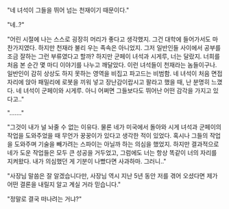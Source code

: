 "네 녀석이 그들을 뛰어 넘는 천재이기 때문이다."

"네..?"

"어린 시절에 나는 스스로 굉장히 머리가 좋다고 생각했지. 그건 대학에 들어가서도 마찬가지였다. 하지만 천재라 불리 우는 족속은 아니었지. 그저 일반인들 사이에서 공부를 조금 잘하는 그런 부류였다고 할까? 하지만 군페이 녀석과 시게루, 너는 달랐지. 너희를 처음 본 순간 몇 마디 이야기를 나누고 깨달았다. 이런 녀석들이 천재라는 놈들이구나. 일반인이 감히 상상도 하지 못하는 영역을 비집고 파고드는 비범함. 네 녀석이 처음 면접 자리에 앉아 패밀리에 로봇을 끼워 넣고 장난감이랍시고 팔라고 했을 때, 난 분명히 느꼈다. 네 녀석이 군페이와 시게루. 아니 어쩌면 그들보다도 뛰어난 어떤 감각을 가지고 있다고.."

"……."

"그것이 내가 널 놔줄 수 없는 이유다. 물론 네가 미국에서 돌아와 시게 녀석과 군페이의 작업을 도와주었을 때 무언가 꿍꿍이가 있다고 생각한 적이 있었다. 혹시나 그들의 작업을 도와주며 기술을 빼가려는 스파이는 아닐까 하는 의심을 했었지. 하지만 결과적으로 네가 도운 작업들은 모두 큰 성공을 거두었고, 그럼에도 너는 항상 똑같이 너의 자리를 지켜왔다. 내가 의심했던 게 기분이 나빴다면 사과하마. 그러니.."

"사장님 말씀은 잘 알겠습니다만, 사장님 역시 지난 5년 동안 저를 겪어 오셨다면 제가 어떤 결론을 내릴지 알고 계실 거라 믿습니다."

"정말로 결국 떠나려는 거냐?"